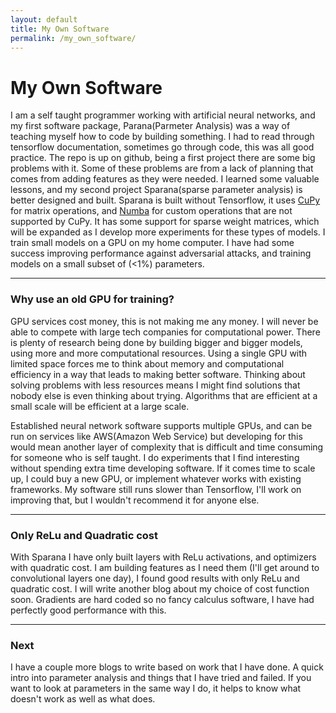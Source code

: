 ```yaml
---
layout: default
title: My Own Software
permalink: /my_own_software/
---
```


# My Own Software

I am a self taught programmer working with artificial neural networks, and my first software package, Parana(Parmeter Analysis) was a way of teaching myself how to code by building something. I had to read through tensorflow documentation, sometimes go through code, this was all good practice. The repo is up on github, being a first project there are some big problems with it. Some of these problems are from a lack of planning that comes from adding features as they were needed. I learned some valuable lessons, and my second project Sparana(sparse parameter analysis) is better designed and built. Sparana is built without Tensorflow, it uses [CuPy](https://github.com/cupy/cupy) for matrix operations, and [Numba](http://numba.pydata.org/) for custom operations that are not supported by CuPy. It has some support for sparse weight matrices, which will be expanded as I develop more experiments for these types of models. I train small models on a GPU on my home computer. I have had some success improving performance against adversarial attacks, and training models on a small subset of (<1%) parameters. 

---

### Why use an old GPU for training? 

GPU services cost money, this is not making me any money. I will never be able to compete with large tech companies for computational power. There is plenty of research being done by building bigger and bigger models, using more and more computational resources. Using a single GPU with limited space forces me to think about memory and computational efficiency in a way that leads to making better software. Thinking about solving problems with less resources means I might find solutions that nobody else is even thinking about trying. Algorithms that are efficient at a small scale will be efficient at a large scale. 

Established neural network software supports multiple GPUs, and can be run on services like AWS(Amazon Web Service) but developing for this would mean another layer of complexity that is difficult and time consuming for someone who is self taught. I do experiments that I find interesting without spending extra time developing software. If it comes time to scale up, I could buy a new GPU, or implement whatever works with existing frameworks. My software still runs slower than Tensorflow, I'll work on improving that, but I wouldn't recommend it for anyone else.

---

### Only ReLu and Quadratic cost

With Sparana I have only built layers with ReLu activations, and optimizers with quadratic cost. I am building features as I need them (I'll get around to convolutional layers one day), I found good results with only ReLu and quadratic cost. I will write another blog about my choice of cost function soon. Gradients are hard coded so no fancy calculus software, I have had perfectly good performance with this. 

---

### Next

I have a couple more blogs to write based on work that I have done. A quick intro into parameter analysis and things that I have tried and failed. If you want to look at parameters in the same way I do, it helps to know what doesn't work as well as what does. 